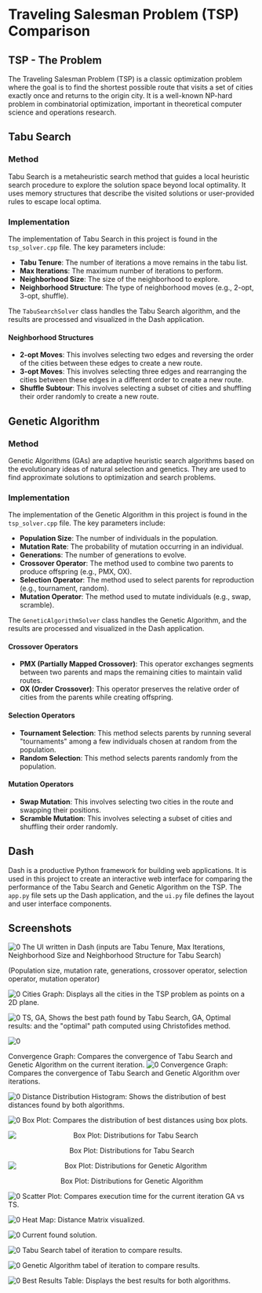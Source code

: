 # Traveling Salesman Problem (TSP) Comparison

## TSP - The Problem
The Traveling Salesman Problem (TSP) is a classic optimization problem where the goal is to find the shortest possible route that visits a set of cities exactly once and returns to the origin city. It is a well-known NP-hard problem in combinatorial optimization, important in theoretical computer science and operations research.

## Tabu Search
### Method
Tabu Search is a metaheuristic search method that guides a local heuristic search procedure to explore the solution space beyond local optimality. It uses memory structures that describe the visited solutions or user-provided rules to escape local optima.

### Implementation
The implementation of Tabu Search in this project is found in the `tsp_solver.cpp` file. The key parameters include:
- **Tabu Tenure**: The number of iterations a move remains in the tabu list.
- **Max Iterations**: The maximum number of iterations to perform.
- **Neighborhood Size**: The size of the neighborhood to explore.
- **Neighborhood Structure**: The type of neighborhood moves (e.g., 2-opt, 3-opt, shuffle).

The `TabuSearchSolver` class handles the Tabu Search algorithm, and the results are processed and visualized in the Dash application.

#### Neighborhood Structures
- **2-opt Moves**: This involves selecting two edges and reversing the order of the cities between these edges to create a new route.
- **3-opt Moves**: This involves selecting three edges and rearranging the cities between these edges in a different order to create a new route.
- **Shuffle Subtour**: This involves selecting a subset of cities and shuffling their order randomly to create a new route.


## Genetic Algorithm
### Method
Genetic Algorithms (GAs) are adaptive heuristic search algorithms based on the evolutionary ideas of natural selection and genetics. They are used to find approximate solutions to optimization and search problems.

### Implementation
The implementation of the Genetic Algorithm in this project is found in the `tsp_solver.cpp` file. The key parameters include:
- **Population Size**: The number of individuals in the population.
- **Mutation Rate**: The probability of mutation occurring in an individual.
- **Generations**: The number of generations to evolve.
- **Crossover Operator**: The method used to combine two parents to produce offspring (e.g., PMX, OX).
- **Selection Operator**: The method used to select parents for reproduction (e.g., tournament, random).
- **Mutation Operator**: The method used to mutate individuals (e.g., swap, scramble).

The `GeneticAlgorithmSolver` class handles the Genetic Algorithm, and the results are processed and visualized in the Dash application.

#### Crossover Operators
- **PMX (Partially Mapped Crossover)**: This operator exchanges segments between two parents and maps the remaining cities to maintain valid routes.
- **OX (Order Crossover)**: This operator preserves the relative order of cities from the parents while creating offspring.

#### Selection Operators
- **Tournament Selection**: This method selects parents by running several "tournaments" among a few individuals chosen at random from the population.
- **Random Selection**: This method selects parents randomly from the population.

#### Mutation Operators
- **Swap Mutation**: This involves selecting two cities in the route and swapping their positions.
- **Scramble Mutation**: This involves selecting a subset of cities and shuffling their order randomly.


## Dash
Dash is a productive Python framework for building web applications. It is used in this project to create an interactive web interface for comparing the performance of the Tabu Search and Genetic Algorithm on the TSP. The `app.py` file sets up the Dash application, and the `ui.py` file defines the layout and user interface components.

## Screenshots

![0](img/0.png)
The UI written in Dash (inputs are Tabu Tenure, Max Iterations, Neighborhood Size and Neighborhood Structure for Tabu Search)

(Population size, mutation rate, generations, crossover operator, selection operator, mutation operator)

![0](img/5.png)
Cities Graph: Displays all the cities in the TSP problem as points on a 2D plane.

![0](img/12.png)
TS, GA, Shows the best path found by Tabu Search, GA, Optimal results: and the "optimal" path computed using Christofides method.

![0](img/11.png)

Convergence Graph: Compares the convergence of Tabu Search and Genetic Algorithm on the current iteration.
![0](img/10.png)
Convergence Graph: Compares the convergence of Tabu Search and Genetic Algorithm over iterations.

![0](img/9.png)
Distance Distribution Histogram: Shows the distribution of best distances found by both algorithms.

![0](img/6.png)
Box Plot: Compares the distribution of best distances using box plots.


<div style="text-align: center;">
    <img src="img/7.png" alt="Box Plot: Distributions for Tabu Search" style="display: block; margin: 0 auto;">
    <p>Box Plot: Distributions for Tabu Search</p>
</div>

<div style="text-align: center;">
    <img src="img/8.png" alt="Box Plot: Distributions for Genetic Algorithm" style="display: block; margin: 0 auto;">
    <p>Box Plot: Distributions for Genetic Algorithm</p>
</div>

![0](img/13.png)
Scatter Plot: Compares execution time for the current iteration GA vs TS.

![0](img/4.png)
Heat Map: Distance Matrix visualized.

![0](img/14.png)
Current found solution.

![0](img/2.png)
Tabu Search tabel of iteration to compare results.

![0](img/1.png)
Genetic Algorithm tabel of iteration to compare results.

![0](img/3.png)
Best Results Table: Displays the best results for both algorithms.